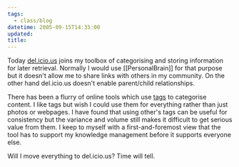 ```yaml
---
tags:
  - class/blog
datetime: 2005-09-15T14:35:00
updated: 
title:
---
```

Today [del.icio.us](http://del.icio.us/) joins my toolbox of categorising and storing information for later retrieval. Normally I would use  [[PersonalBrain]] for that purpose but it doesn't allow me to share links with others in my community. On the other hand del.icio.us doesn't enable parent/child relationships.

There has been a flurry of online tools which use [tags](http://en.wikipedia.org/wiki/Tags) to categorise content. I like tags but wish I could use them for everything rather than just photos or webpages. I have found that using other's tags can be useful for consistency but the variance and volume still makes it difficult to get serious value from them. I keep to myself with a first-and-foremost view that the tool has to support my knowledge management before it supports everyone else.

Will I move everything to del.icio.us? Time will tell.